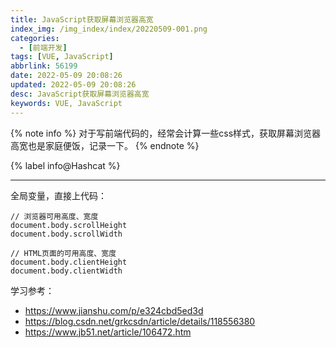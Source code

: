 ```yaml
---
title: JavaScript获取屏幕浏览器高宽
index_img: /img_index/index/20220509-001.png
categories:
  - [前端开发]
tags: [VUE, JavaScript]
abbrlink: 56199
date: 2022-05-09 20:08:26
updated: 2022-05-09 20:08:26
desc: JavaScript获取屏幕浏览器高宽
keywords: VUE, JavaScript
---
```




{% note info %}
对于写前端代码的，经常会计算一些css样式，获取屏幕浏览器高宽也是家庭便饭，记录一下。
{% endnote %}

{% label info@Hashcat %}

<!--more-->
<hr />

全局变量，直接上代码：
```
// 浏览器可用高度、宽度
document.body.scrollHeight
document.body.scrollWidth

// HTML页面的可用高度、宽度
document.body.clientHeight
document.body.clientWidth
```

学习参考：
- https://www.jianshu.com/p/e324cbd5ed3d
- https://blog.csdn.net/grkcsdn/article/details/118556380
- https://www.jb51.net/article/106472.htm
